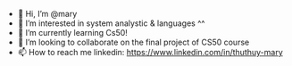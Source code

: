 - 👋 Hi, I’m @mary
- 👀 I’m interested in system analystic & languages ^^
- 🌱 I’m currently learning Cs50!
- 💞️ I’m looking to collaborate on the final project of CS50 course
- 📫 How to reach me linkedin: https://www.linkedin.com/in/thuthuy-mary

<!---
maryy241/maryy241 is a ✨ special ✨ repository because its `README.md` (this file) appears on your GitHub profile.
You can click the Preview link to take a look at your changes.
--->
